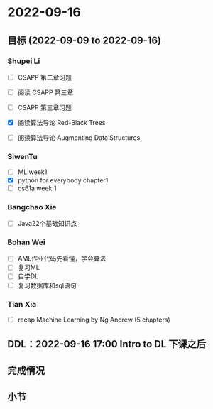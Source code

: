 # 2022-09-16
## 目标 (2022-09-09 to 2022-09-16)
### Shupei Li
- [ ] CSAPP 第二章习题
- [ ] 阅读 CSAPP 第三章
- [ ] CSAPP 第三章习题
- [x] 阅读算法导论 Red-Black Trees
- [ ] 阅读算法导论 Augmenting Data Structures


### SiwenTu
- [ ] ML week1
- [x] python for everybody chapter1 
- [ ] cs61a week 1

### Bangchao Xie
- [ ] Java22个基础知识点

### Bohan Wei
- [ ] AML作业代码先看懂，学会算法 
- [ ] 复习ML
- [ ] 自学DL 
- [ ] 复习数据库和sql语句

### Tian Xia
- [ ] recap Machine Learning by Ng Andrew (5 chapters)

## DDL：2022-09-16 17:00 Intro to DL 下课之后

## 完成情况

## 小节

